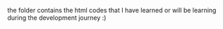 the folder contains the html codes that I have learned or will be learning during the development journey :)
